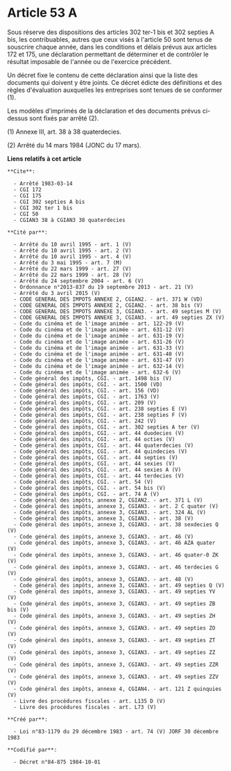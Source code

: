 # Article 53 A

Sous réserve des dispositions des articles 302 ter-1 bis et 302 septies A bis, les contribuables, autres que ceux visés à
l'article 50 sont tenus de souscrire chaque année, dans les conditions et délais prévus aux articles 172 et 175, une
déclaration permettant de déterminer et de contrôler le résultat imposable de l'année ou de l'exercice précédent.

Un décret fixe le contenu de cette déclaration ainsi que la liste des documents qui doivent y être joints. Ce décret édicte
des définitions et des règles d'évaluation auxquelles les entreprises sont tenues de se conformer (1).

Les modèles d'imprimés de la déclaration et des documents prévus ci-dessus sont fixés par arrêté (2).

(1) Annexe III, art. 38 à 38 quaterdecies.

(2) Arrêté du 14 mars 1984 (JONC du 17 mars).

**Liens relatifs à cet article**

	**Cite**:

	  - Arrêté 1983-03-14
	  - CGI 172
	  - CGI 175
	  - CGI 302 septies A bis
	  - CGI 302 ter 1 bis
	  - CGI 50
	  - CGIAN3 38 à CGIAN3 38 quaterdecies

	**Cité par**:

	  - Arrêté du 10 avril 1995 - art. 1 (V)
	  - Arrêté du 10 avril 1995 - art. 2 (V)
	  - Arrêté du 10 avril 1995 - art. 4 (V)
	  - Arrêté du 3 mai 1995 - art. 7 (M)
	  - Arrêté du 22 mars 1999 - art. 27 (V)
	  - Arrêté du 22 mars 1999 - art. 28 (V)
	  - Arrêté du 24 septembre 2004 - art. 6 (V)
	  - Ordonnance n°2013-837 du 19 septembre 2013 - art. 21 (V)
	  - Arrêté du 3 avril 2015 (V)
	  - CODE GENERAL DES IMPOTS ANNEXE 2, CGIAN2. - art. 371 W (VD)
	  - CODE GENERAL DES IMPOTS ANNEXE 2, CGIAN2. - art. 38 bis (V)
	  - CODE GENERAL DES IMPOTS ANNEXE 3, CGIAN3. - art. 49 septies M (V)
	  - CODE GENERAL DES IMPOTS ANNEXE 3, CGIAN3. - art. 49 septies ZX (V)
	  - Code du cinéma et de l'image animée - art. 122-29 (V)
	  - Code du cinéma et de l'image animée - art. 631-12 (V)
	  - Code du cinéma et de l'image animée - art. 631-19 (V)
	  - Code du cinéma et de l'image animée - art. 631-26 (V)
	  - Code du cinéma et de l'image animée - art. 631-33 (V)
	  - Code du cinéma et de l'image animée - art. 631-40 (V)
	  - Code du cinéma et de l'image animée - art. 631-47 (V)
	  - Code du cinéma et de l'image animée - art. 632-14 (V)
	  - Code du cinéma et de l'image animée - art. 632-6 (V)
	  - Code général des impôts, CGI. - art. 1498 bis (V)
	  - Code général des impôts, CGI. - art. 1500 (VD)
	  - Code général des impôts, CGI. - art. 156 (VD)
	  - Code général des impôts, CGI. - art. 1763 (V)
	  - Code général des impôts, CGI. - art. 209 (V)
	  - Code général des impôts, CGI. - art. 238 septies E (V)
	  - Code général des impôts, CGI. - art. 238 septies F (V)
	  - Code général des impôts, CGI. - art. 242 (V)
	  - Code général des impôts, CGI. - art. 302 septies A ter (V)
	  - Code général des impôts, CGI. - art. 44 duodecies (V)
	  - Code général des impôts, CGI. - art. 44 octies (V)
	  - Code général des impôts, CGI. - art. 44 quaterdecies (V)
	  - Code général des impôts, CGI. - art. 44 quindecies (V)
	  - Code général des impôts, CGI. - art. 44 septies (V)
	  - Code général des impôts, CGI. - art. 44 sexies (V)
	  - Code général des impôts, CGI. - art. 44 sexies A (V)
	  - Code général des impôts, CGI. - art. 44 terdecies (V)
	  - Code général des impôts, CGI. - art. 54 (V)
	  - Code général des impôts, CGI. - art. 54 bis (V)
	  - Code général des impôts, CGI. - art. 74 A (V)
	  - Code général des impôts, annexe 2, CGIAN2. - art. 371 L (V)
	  - Code général des impôts, annexe 3, CGIAN3. - art. 2 C quater (V)
	  - Code général des impôts, annexe 3, CGIAN3. - art. 324 AL (V)
	  - Code général des impôts, annexe 3, CGIAN3. - art. 38 (V)
	  - Code général des impôts, annexe 3, CGIAN3. - art. 38 sexdecies Q (V)
	  - Code général des impôts, annexe 3, CGIAN3. - art. 46 (V)
	  - Code général des impôts, annexe 3, CGIAN3. - art. 46 AZA quater (V)
	  - Code général des impôts, annexe 3, CGIAN3. - art. 46 quater-0 ZK (V)
	  - Code général des impôts, annexe 3, CGIAN3. - art. 46 terdecies G (V)
	  - Code général des impôts, annexe 3, CGIAN3. - art. 48 (V)
	  - Code général des impôts, annexe 3, CGIAN3. - art. 49 septies Q (V)
	  - Code général des impôts, annexe 3, CGIAN3. - art. 49 septies YV (V)
	  - Code général des impôts, annexe 3, CGIAN3. - art. 49 septies ZB bis (V)
	  - Code général des impôts, annexe 3, CGIAN3. - art. 49 septies ZH (V)
	  - Code général des impôts, annexe 3, CGIAN3. - art. 49 septies ZO (V)
	  - Code général des impôts, annexe 3, CGIAN3. - art. 49 septies ZT (V)
	  - Code général des impôts, annexe 3, CGIAN3. - art. 49 septies ZZ (V)
	  - Code général des impôts, annexe 3, CGIAN3. - art. 49 septies ZZR (V)
	  - Code général des impôts, annexe 3, CGIAN3. - art. 49 septies ZZV (V)
	  - Code général des impôts, annexe 4, CGIAN4. - art. 121 Z quinquies (V)
	  - Livre des procédures fiscales - art. L135 D (V)
	  - Livre des procédures fiscales - art. L73 (V)

	**Créé par**:

	  - Loi n°83-1179 du 29 décembre 1983 - art. 74 (V) JORF 30 décembre 1983

	**Codifié par**:

	  - Décret n°84-875 1984-10-01
